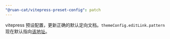 ```yaml
---
"@ruan-cat/vitepress-preset-config": patch
---
```


vitepress 预设配置，更新正确的默认定向文档。`themeConfig.editLink.pattern` 现在默认指向[该地址](https://github.com/ruan-cat/monorepo/blob/dev/packages/vitepress-preset-config/src/docs/please-reset-themeConfig-editLink.md)。
